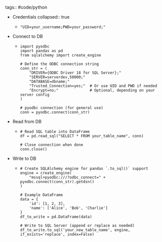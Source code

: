 tags:: #code/python

- Credentials
  collapsed:: true
	- ```
	  "UID=your_username;PWD=your_password;"
	  ```
- Connect to DB
	- ```
	  import pyodbc
	  import pandas as pd
	  from sqlalchemy import create_engine
	  
	  # Define the ODBC connection string
	  conn_str = (
	      "DRIVER={ODBC Driver 18 for SQL Server};"
	      "SERVER=serverdev,50000;"
	      "DATABASE=dbname;"
	      "Trusted_Connection=yes;"  # Or use UID and PWD if needed
	      "Encrypt=no;"              # Optional, depending on your server config
	  )
	  
	  # pyodbc connection (for general use)
	  conn = pyodbc.connect(conn_str)
	  ```
- Read from DB
	- ```
	  # Read SQL table into DataFrame
	  df = pd.read_sql("SELECT * FROM your_table_name", conn)
	  
	  # Close connection when done
	  conn.close()
	  ```
- Write to DB
	- ```
	  # Create SQLAlchemy engine for pandas `.to_sql()` support
	  engine = create_engine(
	      "mssql+pyodbc:///?odbc_connect=" + pyodbc.connect(conn_str).getdsn()
	  )
	  
	  # Example DataFrame
	  data = {
	      'id': [1, 2, 3],
	      'name': ['Alice', 'Bob', 'Charlie']
	  }
	  df_to_write = pd.DataFrame(data)
	  
	  # Write to SQL Server (append or replace as needed)
	  df_to_write.to_sql('your_new_table_name', engine, if_exists='replace', index=False)
	  
	  ```